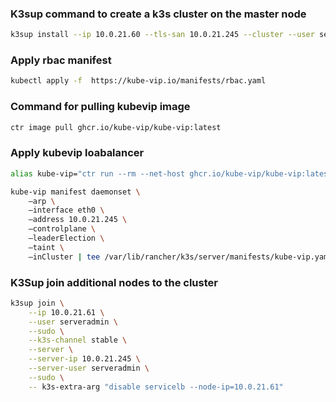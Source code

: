 ### K3sup command to create a k3s cluster on the master node

```bash
k3sup install --ip 10.0.21.60 --tls-san 10.0.21.245 --cluster --user serveradmin --local-path ~/.kube/config --context k3s-ha --k3s-extra-args "disable servicelb --node-ip 10.0.21.60"
```

### Apply rbac manifest

```bash
kubectl apply -f  https://kube-vip.io/manifests/rbac.yaml
```
### Command for pulling kubevip image

```bash
ctr image pull ghcr.io/kube-vip/kube-vip:latest
```

### Apply kubevip loabalancer

```bash
alias kube-vip="ctr run --rm --net-host ghcr.io/kube-vip/kube-vip:latest vip /kube-vip"

kube-vip manifest daemonset \
    –arp \
    –interface eth0 \
    –address 10.0.21.245 \
    –controlplane \
    –leaderElection \
    –taint \
    –inCluster | tee /var/lib/rancher/k3s/server/manifests/kube-vip.yaml 
```

### K3Sup join additional nodes to the cluster

```bash
k3sup join \
    --ip 10.0.21.61 \
    --user serveradmin \
    --sudo \
    --k3s-channel stable \
    --server \
    --server-ip 10.0.21.245 \
    --server-user serveradmin \
    --sudo \
    -- k3s-extra-arg "disable servicelb --node-ip=10.0.21.61"	
```    
